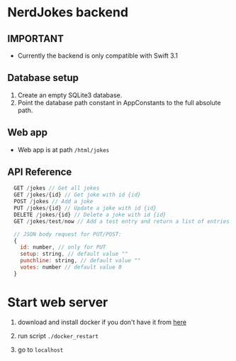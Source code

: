 # NerdJokes backend

## IMPORTANT
- Currently the backend is only compatible with Swift 3.1

## Database setup
1. Create an empty SQLite3 database.
2. Point the database path constant in AppConstants to the full absolute path.

## Web app
- Web app is at path ``/html/jokes``

## API Reference
```javascript
  GET /jokes // Get all jokes
  GET /jokes/{id} // Get joke with id {id}
  POST /jokes // Add a joke
  PUT /jokes/{id} // Update a joke with id {id}
  DELETE /jokes/{id} // Delete a joke with id {id}
  GET /jokes/test/now // Add a test entry and return a list of entries

  // JSON body request for PUT/POST:
  {
    id: number, // only for PUT
    setup: string, // default value ""
    punchline: string, // default value ""
    votes: number // default value 0
  }
```

# Start web server

1. download and install docker if you don't have it from [here](https://docs.docker.com/engine/installation/)

1. run script `./docker_restart`

1. go to `localhost`
